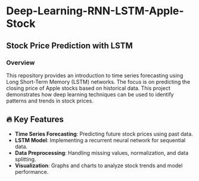 # Deep-Learning-RNN-LSTM-Apple-Stock

## Stock Price Prediction with LSTM

### Overview

This repository provides an introduction to time series forecasting using Long Short-Term Memory (LSTM) networks. The focus is on predicting the closing price of Apple stocks based on historical data. This project demonstrates how deep learning techniques can be used to identify patterns and trends in stock prices.

## 🔥 Key Features

- **Time Series Forecasting**: Predicting future stock prices using past data.
- **LSTM Model**: Implementing a recurrent neural network for sequential data.
- **Data Preprocessing**: Handling missing values, normalization, and data splitting.
- **Visualization**: Graphs and charts to analyze stock trends and model performance.
